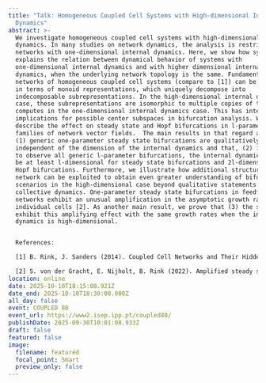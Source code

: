 ```yaml
---
title: "Talk: Homogeneous Coupled Cell Systems with High-dimensional Internal
  Dynamics"
abstract: >-
  We investigate homogeneous coupled cell systems with high-dimensional internal
  dynamics. In many studies on network dynamics, the analysis is restricted to
  networks with one-dimensional internal dynamics. Here, we show how symmetry
  explains the relation between dynamical behavior of systems with
  one-dimensional internal dynamics and with higher dimensional internal
  dynamics, when the underlying network topology is the same. Fundamental
  networks of homogeneous coupled cell systems (compare to [1]) can be expressed
  in terms of monoid representations, which uniquely decompose into
  indecomposable subrepresentations. In the high-dimensional internal dynamics
  case, these subrepresentations are isomorphic to multiple copies of those one
  computes in the one-dimensional internal dynamics case. This has interesting
  implications for possible center subspaces in bifurcation analysis. We
  describe the effect on steady state and Hopf bifurcations in l-parameter
  families of network vector fields.  The main results in that regard are that
  (1) generic one-parameter steady state bifurcations are qualitatively
  independent of the dimension of the internal dynamics and that, (2) in order
  to observe all generic l-parameter bifurcations, the internal dynamics has to
  be at least l-dimensional for steady state bifurcations and 2l-dimensional for
  Hopf bifurcations. Furthermore, we illustrate how additional structure in the
  network can be exploited to obtain even greater understanding of bifurcation
  scenarios in the high-dimensional case beyond qualitative statements about the
  collective dynamics. One-parameter steady state bifurcations in feedforward
  networks exhibit an unusual amplification in the asymptotic growth rates of
  individual cells [2]. As another main result, we prove that (3) the same cells
  exhibit this amplifying effect with the same growth rates when the internal
  dynamics is high-dimensional.


  References:

  [1] B. Rink, J. Sanders (2014). Coupled Cell Networks and Their Hidden Symmetries. SIAM J. Math. Anal. 46.2, pp. 1577–1609.

  [2] S. von der Gracht, E. Nijholt, B. Rink (2022). Amplified steady state bifurcations in feedforward networks. Nonlinearity 35.4, pp. 2073–2120.
location: online
date: 2025-10-10T18:15:08.921Z
date_end: 2025-10-10T18:30:00.000Z
all_day: false
event: COUPLED 80
event_url: https://www2.isep.ipp.pt/coupled80/
publishDate: 2025-09-30T10:01:08.933Z
draft: false
featured: false
image:
  filename: featured
  focal_point: Smart
  preview_only: false
---
```

